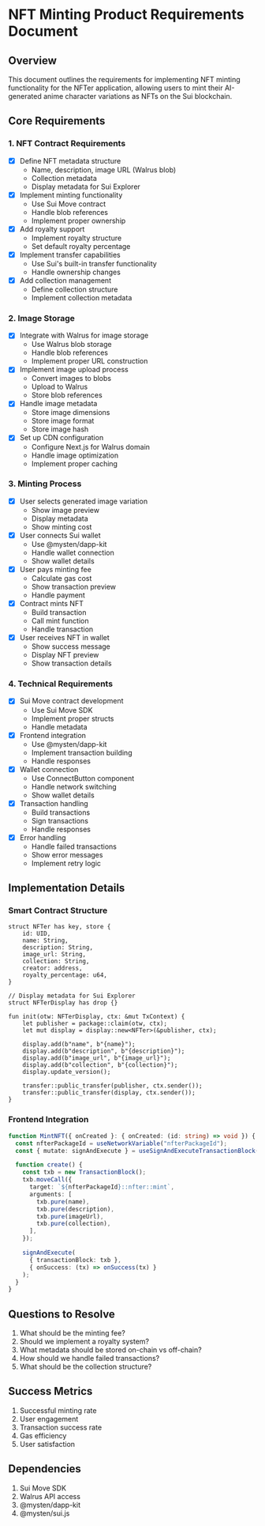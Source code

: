 # NFT Minting Product Requirements Document

## Overview

This document outlines the requirements for implementing NFT minting functionality for the NFTer application, allowing users to mint their AI-generated anime character variations as NFTs on the Sui blockchain.

## Core Requirements

### 1. NFT Contract Requirements

- [x] Define NFT metadata structure
  - Name, description, image URL (Walrus blob)
  - Collection metadata
  - Display metadata for Sui Explorer
- [x] Implement minting functionality
  - Use Sui Move contract
  - Handle blob references
  - Implement proper ownership
- [x] Add royalty support
  - Implement royalty structure
  - Set default royalty percentage
- [x] Implement transfer capabilities
  - Use Sui's built-in transfer functionality
  - Handle ownership changes
- [x] Add collection management
  - Define collection structure
  - Implement collection metadata

### 2. Image Storage

- [x] Integrate with Walrus for image storage
  - Use Walrus blob storage
  - Handle blob references
  - Implement proper URL construction
- [x] Implement image upload process
  - Convert images to blobs
  - Upload to Walrus
  - Store blob references
- [x] Handle image metadata
  - Store image dimensions
  - Store image format
  - Store image hash
- [x] Set up CDN configuration
  - Configure Next.js for Walrus domain
  - Handle image optimization
  - Implement proper caching

### 3. Minting Process

- [x] User selects generated image variation
  - Show image preview
  - Display metadata
  - Show minting cost
- [x] User connects Sui wallet
  - Use @mysten/dapp-kit
  - Handle wallet connection
  - Show wallet details
- [x] User pays minting fee
  - Calculate gas cost
  - Show transaction preview
  - Handle payment
- [x] Contract mints NFT
  - Build transaction
  - Call mint function
  - Handle transaction
- [x] User receives NFT in wallet
  - Show success message
  - Display NFT preview
  - Show transaction details

### 4. Technical Requirements

- [x] Sui Move contract development
  - Use Sui Move SDK
  - Implement proper structs
  - Handle metadata
- [x] Frontend integration
  - Use @mysten/dapp-kit
  - Implement transaction building
  - Handle responses
- [x] Wallet connection
  - Use ConnectButton component
  - Handle network switching
  - Show wallet details
- [x] Transaction handling
  - Build transactions
  - Sign transactions
  - Handle responses
- [x] Error handling
  - Handle failed transactions
  - Show error messages
  - Implement retry logic

## Implementation Details

### Smart Contract Structure

```move
struct NFTer has key, store {
    id: UID,
    name: String,
    description: String,
    image_url: String,
    collection: String,
    creator: address,
    royalty_percentage: u64,
}

// Display metadata for Sui Explorer
struct NFTerDisplay has drop {}

fun init(otw: NFTerDisplay, ctx: &mut TxContext) {
    let publisher = package::claim(otw, ctx);
    let mut display = display::new<NFTer>(&publisher, ctx);

    display.add(b"name", b"{name}");
    display.add(b"description", b"{description}");
    display.add(b"image_url", b"{image_url}");
    display.add(b"collection", b"{collection}");
    display.update_version();

    transfer::public_transfer(publisher, ctx.sender());
    transfer::public_transfer(display, ctx.sender());
}
```

### Frontend Integration

```typescript
function MintNFT({ onCreated }: { onCreated: (id: string) => void }) {
  const nfterPackageId = useNetworkVariable("nfterPackageId");
  const { mutate: signAndExecute } = useSignAndExecuteTransactionBlock();

  function create() {
    const txb = new TransactionBlock();
    txb.moveCall({
      target: `${nfterPackageId}::nfter::mint`,
      arguments: [
        txb.pure(name),
        txb.pure(description),
        txb.pure(imageUrl),
        txb.pure(collection),
      ],
    });

    signAndExecute(
      { transactionBlock: txb },
      { onSuccess: (tx) => onSuccess(tx) }
    );
  }
}
```

## Questions to Resolve

1. What should be the minting fee?
2. Should we implement a royalty system?
3. What metadata should be stored on-chain vs off-chain?
4. How should we handle failed transactions?
5. What should be the collection structure?

## Success Metrics

1. Successful minting rate
2. User engagement
3. Transaction success rate
4. Gas efficiency
5. User satisfaction

## Dependencies

1. Sui Move SDK
2. Walrus API access
3. @mysten/dapp-kit
4. @mysten/sui.js
